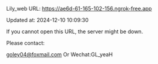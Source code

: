 Lily_web URL: https://ae6d-61-165-102-156.ngrok-free.app

Updated at: 2024-12-10 10:09:30

If you cannot open this URL, the server might be down.

Please contact: 

goley04@foxmail.com Or Wechat:GL_yeaH